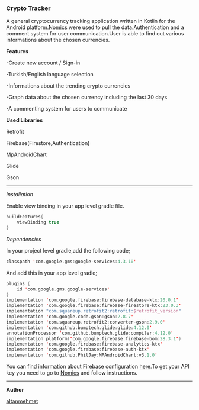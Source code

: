 ### Crypto Tracker

A general cryptocurrency tracking application written in Kotlin for the Android platform.[Nomics](https://p.nomics.com/cryptocurrency-bitcoin-api) were used to pull the data.Authentication and a comment system for user communication.User is able to find out various informations about the chosen currencies.

**Features**

-Create new account / Sign-in

-Turkish/English language selection

-Informations about the trending crypto currencies

-Graph data about the chosen currency including the last 30 days

-A commenting system for users to communicate 


**Used Libraries**

Retrofit

Firebase(Firestore,Authentication)

MpAndroidChart

Glide

Gson

---

*Installation*

Enable view binding in your app level gradle file.

```kotlin
buildFeatures{
    viewBinding true
}
```

*Dependencies*

In your project level gradle,add the following code;

```kotlin
classpath 'com.google.gms:google-services:4.3.10'
```

And add this in your app level gradle;

```kotlin
plugins {
    id 'com.google.gms.google-services'
}
implementation 'com.google.firebase:firebase-database-ktx:20.0.1'
implementation 'com.google.firebase:firebase-firestore-ktx:23.0.3'
implementation "com.squareup.retrofit2:retrofit:$retrofit_version"
implementation 'com.google.code.gson:gson:2.8.7'
implementation 'com.squareup.retrofit2:converter-gson:2.9.0'
implementation 'com.github.bumptech.glide:glide:4.12.0'
annotationProcessor 'com.github.bumptech.glide:compiler:4.12.0'
implementation platform('com.google.firebase:firebase-bom:28.3.1')
implementation 'com.google.firebase:firebase-analytics-ktx'
implementation 'com.google.firebase:firebase-auth-ktx'
implementation 'com.github.PhilJay:MPAndroidChart:v3.1.0'
```

You can find information about Firebase configuration [here](https://firebase.google.com/docs/android/setup).To get your API key you need to go to  [Nomics](https://p.nomics.com/cryptocurrency-bitcoin-api) and follow instructions.

---

**Author**

[altanmehmet](https://github.com/altanmehmet)


